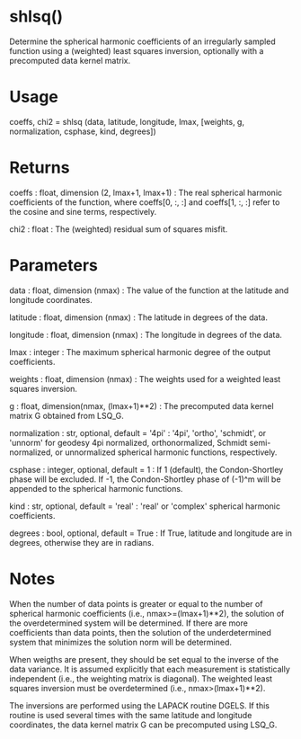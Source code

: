 # shlsq()

Determine the spherical harmonic coefficients of an irregularly sampled
function using a (weighted) least squares inversion, optionally with a
precomputed data kernel matrix.

# Usage

coeffs, chi2 = shlsq (data, latitude, longitude, lmax, [weights, g,
    normalization, csphase, kind, degrees])

# Returns

coeffs : float, dimension (2, lmax+1, lmax+1)
:   The real spherical harmonic coefficients of the function, where
    coeffs[0, :, :] and coeffs[1, :, :] refer to the cosine and sine terms,
    respectively.

chi2 : float
:   The (weighted) residual sum of squares misfit.

# Parameters

data : float, dimension (nmax)
:   The value of the function at the latitude and longitude coordinates.

latitude : float, dimension (nmax)
:   The latitude in degrees of the data.

longitude : float, dimension (nmax)
:   The longitude in degrees of the data.

lmax : integer
:   The maximum spherical harmonic degree of the output coefficients.

weights : float, dimension (nmax)
:   The weights used for a weighted least squares inversion.

g : float, dimension(nmax, (lmax+1)\*\*2)
:   The precomputed data kernel matrix G obtained from LSQ_G.

normalization : str, optional, default = '4pi'
:   '4pi', 'ortho', 'schmidt', or 'unnorm' for geodesy 4pi normalized,
    orthonormalized, Schmidt semi-normalized, or unnormalized spherical
    harmonic functions, respectively.

csphase : integer, optional, default = 1
:   If 1 (default), the Condon-Shortley phase will be excluded. If -1, the
    Condon-Shortley phase of (-1)^m will be appended to the spherical
    harmonic functions.

kind : str, optional, default = 'real'
:   'real' or 'complex' spherical harmonic coefficients.

degrees : bool, optional, default = True
:   If True, latitude and longitude are in degrees, otherwise they are in
    radians.

# Notes

When the number of data points is greater or equal to the number of
spherical harmonic coefficients (i.e., nmax>=(lmax+1)\*\*2), the solution of
the overdetermined system will be determined. If there are more
coefficients than data points, then the solution of the underdetermined
system that minimizes the solution norm will be determined.

When weigths are present, they should be set equal to the inverse of the
data variance. It is assumed explicitly that each measurement is
statistically independent (i.e., the weighting matrix is diagonal). The
weighted least squares inversion must be overdetermined (i.e.,
nmax>(lmax+1)\*\*2).

The inversions are performed using the LAPACK routine DGELS. If this
routine is used several times with the same latitude and longitude
coordinates, the data kernel matrix G can be precomputed using LSQ_G.

